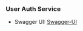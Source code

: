 ### User Auth Service

- Swagger UI: [Swagger-UI](https://user-auth-service.appx.localtest.me:2001/swagger-ui/index.html)